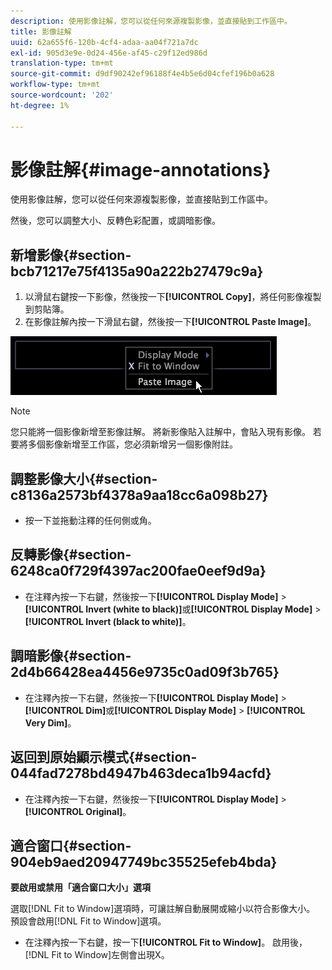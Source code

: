 ```yaml
---
description: 使用影像註解，您可以從任何來源複製影像，並直接貼到工作區中。
title: 影像註解
uuid: 62a655f6-120b-4cf4-adaa-aa04f721a7dc
exl-id: 905d3e9e-0d24-456e-af45-c29f12ed986d
translation-type: tm+mt
source-git-commit: d9df90242ef96188f4e4b5e6d04cfef196b0a628
workflow-type: tm+mt
source-wordcount: '202'
ht-degree: 1%

---
```


# 影像註解{#image-annotations}

使用影像註解，您可以從任何來源複製影像，並直接貼到工作區中。

然後，您可以調整大小、反轉色彩配置，或調暗影像。

## 新增影像{#section-bcb71217e75f4135a90a222b27479c9a}

1. 以滑鼠右鍵按一下影像，然後按一下&#x200B;**[!UICONTROL Copy]**，將任何影像複製到剪貼簿。
1. 在影像註解內按一下滑鼠右鍵，然後按一下&#x200B;**[!UICONTROL Paste Image]**。

![](assets/mnu_Image_Paste.png)

>[!NOTE]
>
>您只能將一個影像新增至影像註解。 將新影像貼入註解中，會貼入現有影像。 若要將多個影像新增至工作區，您必須新增另一個影像附註。

## 調整影像大小{#section-c8136a2573bf4378a9aa18cc6a098b27}

* 按一下並拖動注釋的任何側或角。

## 反轉影像{#section-6248ca0f729f4397ac200fae0eef9d9a}

* 在注釋內按一下右鍵，然後按一下&#x200B;**[!UICONTROL Display Mode]** > **[!UICONTROL Invert (white to black)]**&#x200B;或&#x200B;**[!UICONTROL Display Mode]** > **[!UICONTROL Invert (black to white)]**。

## 調暗影像{#section-2d4b66428ea4456e9735c0ad09f3b765}

* 在注釋內按一下右鍵，然後按一下&#x200B;**[!UICONTROL Display Mode]** > **[!UICONTROL Dim]**&#x200B;或&#x200B;**[!UICONTROL Display Mode]** > **[!UICONTROL Very Dim]**。

## 返回到原始顯示模式{#section-044fad7278bd4947b463deca1b94acfd}

* 在注釋內按一下右鍵，然後按一下&#x200B;**[!UICONTROL Display Mode]** > **[!UICONTROL Original]**。

## 適合窗口{#section-904eb9aed20947749bc35525efeb4bda}

**要啟用或禁用「適合窗口大小」選項**

選取[!DNL Fit to Window]選項時，可讓註解自動展開或縮小以符合影像大小。 預設會啟用[!DNL Fit to Window]選項。

* 在注釋內按一下右鍵，按一下&#x200B;**[!UICONTROL Fit to Window]**。 啟用後，[!DNL Fit to Window]左側會出現X。
